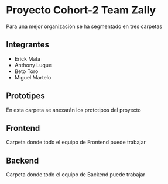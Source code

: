 # Proyecto Cohort-2 Team Zally

Para una mejor organización se ha segmentado en tres carpetas

## Integrantes
- Erick Mata
- Anthony Luque
- Beto Toro
- Miguel Martelo

## Prototipes
En esta carpeta se anexarán los prototipos del proyecto

## Frontend
Carpeta donde todo el equipo de Frontend puede trabajar

## Backend
Carpeta donde todo el equipo de Backend puede trabajar
